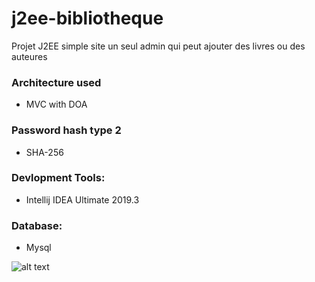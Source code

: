# j2ee-bibliotheque
Projet J2EE simple site un seul admin qui peut ajouter des livres ou des auteures

### Architecture used 
-	 MVC with DOA

### Password hash type 2
-	 SHA-256 
### Devlopment Tools:
-	 Intellij IDEA Ultimate 2019.3
### Database:
-	 Mysql

![alt text](http://url/to/img.png)
